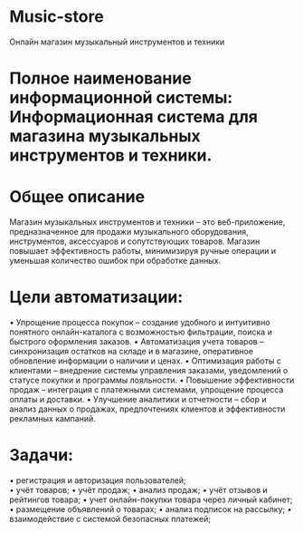 # Music-store
Онлайн магазин музыкальный инструментов и техники

# Полное наименование информационной системы: Информационная система для магазина музыкальных инструментов и техники.

# Общее описание
Магазин музыкальных инструментов и техники – это веб-приложение, предназначенное для продажи музыкального оборудования, инструментов, аксессуаров и сопутствующих товаров. Магазин повышает эффективность работы, минимизируя ручные операции и уменьшая количество ошибок при обработке данных.
# Цели автоматизации:
•	Упрощение процесса покупок – создание удобного и интуитивно понятного онлайн-каталога с возможностью фильтрации, поиска и быстрого оформления заказов.
•	Автоматизация учета товаров – синхронизация остатков на складе и в магазине, оперативное обновление информации о наличии и ценах. 
•	Оптимизация работы с клиентами – внедрение системы управления заказами, уведомлений о статусе покупки и программы лояльности. 
•	Повышение эффективности продаж – интеграция с платежными системами, упрощение процесса оплаты и доставки.
•	Улучшение аналитики и отчетности – сбор и анализ данных о продажах, предпочтениях клиентов и эффективности рекламных кампаний. 

# Задачи:
•	регистрация и авторизация пользователей;  
•	учёт товаров;
•	учёт продаж;
•	анализ продаж;
•	учёт отзывов и рейтингов товара;
•	учет онлайн-покупки товара через личный кабинет;
•	размещение объявлений о товарах;
•	анализ подписок на рассылку;
•	взаимодействие с системой безопасных платежей;
